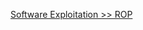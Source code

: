 [Software Exploitation >> ROP](https://pwn.college/software-exploitation/return-oriented-programming)

